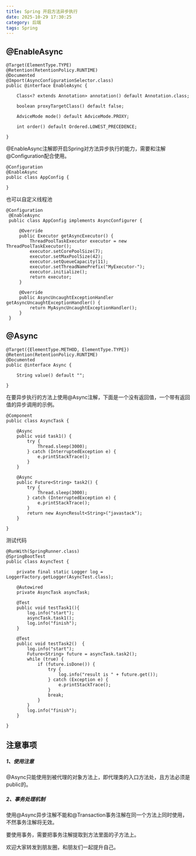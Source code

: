 ```yaml
---
title: Spring 开启方法异步执行
date: 2025-10-29 17:30:25
category: 后端
tags: Spring
---
```


## @EnableAsync

```
@Target(ElementType.TYPE)
@Retention(RetentionPolicy.RUNTIME)
@Documented
@Import(AsyncConfigurationSelector.class)
public @interface EnableAsync {

	Class<? extends Annotation> annotation() default Annotation.class;

	boolean proxyTargetClass() default false;

	AdviceMode mode() default AdviceMode.PROXY;

	int order() default Ordered.LOWEST_PRECEDENCE;

}
```

@EnableAsync注解即开启Spring对方法异步执行的能力，需要和注解@Configuration配合使用。


```
@Configuration
@EnableAsync
public class AppConfig {

}
```

也可以自定义线程池


```
@Configuration
 @EnableAsync
 public class AppConfig implements AsyncConfigurer {

     @Override
     public Executor getAsyncExecutor() {
         ThreadPoolTaskExecutor executor = new ThreadPoolTaskExecutor();
         executor.setCorePoolSize(7);
         executor.setMaxPoolSize(42);
         executor.setQueueCapacity(11);
         executor.setThreadNamePrefix("MyExecutor-");
         executor.initialize();
         return executor;
     }

     @Override
     public AsyncUncaughtExceptionHandler getAsyncUncaughtExceptionHandler() {
         return MyAsyncUncaughtExceptionHandler();
     }
 }
```


## @Async


```
@Target({ElementType.METHOD, ElementType.TYPE})
@Retention(RetentionPolicy.RUNTIME)
@Documented
public @interface Async {

	String value() default "";

}
```

在要异步执行的方法上使用@Async注解，下面是一个没有返回值，一个带有返回值的异步调用的示例。


```
@Component
public class AsyncTask {

	@Async
	public void task1() {
		try {
			Thread.sleep(3000);
		} catch (InterruptedException e) {
			e.printStackTrace();
		}
	}
	
	@Async
	public Future<String> task2() {
		try {
			Thread.sleep(3000);
		} catch (InterruptedException e) {
			e.printStackTrace();
		}
		return new AsyncResult<String>("javastack");  
	}

}
```


测试代码

```
@RunWith(SpringRunner.class)
@SpringBootTest
public class AsyncTest {

	private final static Logger log = LoggerFactory.getLogger(AsyncTest.class);

	@Autowired
	private AsyncTask asyncTask;

	@Test
	public void testTask1(){
		log.info("start");
		asyncTask.task1();
		log.info("finish");
	}

	@Test
	public void testTask2()  {
		log.info("start");
		Future<String> future = asyncTask.task2();
		while (true) {
			if (future.isDone()) {
				try {
					log.info("result is " + future.get());
				} catch (Exception e) {
					e.printStackTrace();
				} 
				break;
			}
		}
		log.info("finish");
	}

}
```

## 注意事项

##### 1、使用注意

@Async只能使用到被代理的对象方法上，即代理类的入口方法处，且方法必须是public的。

##### 2、事务处理机制

使用@Async异步注解不能和@Transaction事务注解在同一个方法上同时使用，不然事务注解将无效。

要使用事务，需要把事务注解提取到方法里面的子方法上。

欢迎大家转发到朋友圈，和朋友们一起提升自己。
